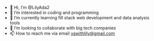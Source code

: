 - 👋 Hi, I’m @LilyAda2
- 👀 I’m interested in coding and programming
- 🌱 I’m currently learning fill stack web development and data analysis tools
- 💞️ I’m looking to collaborate with big tech companies
- 📫 How to reach me via email vawithlily@gmail.com

<!---
LilyAda2/LilyAda2 is a ✨ special ✨ repository because its `README.md` (this file) appears on your GitHub profile.
You can click the Preview link to take a look at your changes.
--->
